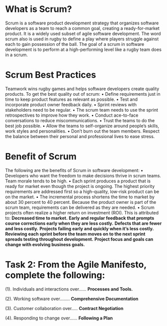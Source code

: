 # What is Scrum?
Scrum is a software product development strategy that organizes software developers as a team to reach a common goal, creating a ready-for-market product. It is a widely used subset of agile software development.
The word scrum also is used in rugby to define a play where players struggle against each to gain possession of the ball. 
The goal of a scrum in software development is to perform at a high-performing level like a rugby team does in a scrum.

# Scrum Best Practices
Teamwork wins rugby games and helps software developers create quality products. To get the best quality out of scrum:
•	Define requirements just in time to keep product features as relevant as possible.
•	Test and incorporate product owner feedback daily.
•	Sprint reviews with stakeholders need to be regular.
•	The scrum team needs to use the sprint retrospectives to improve how they work.
•	Conduct ace-to-face conversations to reduce miscommunications.
•	Trust the teams to do the best job possible.
•	Allow the teams to self-organize around people’s skills, work styles and personalities.
•	Don’t burn out the team members. Respect the balance between their personal and professional lives to ease stress.



# Benefit of Scrum
The following are the benefits of Scrum in software development:
•	Developers who want the freedom to make decisions thrive in scrum teams. Team morale tends to be high.
•	Each sprint produces a product that is ready for market even though the project is ongoing. The highest priority requirements are addressed first so a high-quality, low-risk product can be on the market.
•	The incremental process shortens the time to market by about 30 percent to 40 percent. Because the product owner is part of the scrum team, requirements can be delivered as they are needed.
•	Scrum projects often realize a higher return on investment (ROI). This is attributed to:
**Decreased time to market.**
**Early and regular feedback that prompts course corrections early when they are less costly.**
**Defects that are fewer and less costly.**
**Projects failing early and quickly when it’s less costly.**
**Reviewing each sprint before the team moves on to the next sprint spreads testing throughout development.**
**Project focus and goals can change with evolving business goals.**

# Task 2: From the Agile Manifesto, complete the following: 
(1). Individuals and interactions over......
**Processes and Tools.**

(2). Working software over........
**Comprehensive Documentation**

(3). Customer collaboration over.....
**Contract Negotiation**

(4). Responding to change over......
**Following a Plan**

